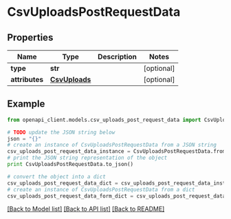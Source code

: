 # CsvUploadsPostRequestData


## Properties
Name | Type | Description | Notes
------------ | ------------- | ------------- | -------------
**type** | **str** |  | [optional] 
**attributes** | [**CsvUploads**](CsvUploads.md) |  | [optional] 

## Example

```python
from openapi_client.models.csv_uploads_post_request_data import CsvUploadsPostRequestData

# TODO update the JSON string below
json = "{}"
# create an instance of CsvUploadsPostRequestData from a JSON string
csv_uploads_post_request_data_instance = CsvUploadsPostRequestData.from_json(json)
# print the JSON string representation of the object
print CsvUploadsPostRequestData.to_json()

# convert the object into a dict
csv_uploads_post_request_data_dict = csv_uploads_post_request_data_instance.to_dict()
# create an instance of CsvUploadsPostRequestData from a dict
csv_uploads_post_request_data_form_dict = csv_uploads_post_request_data.from_dict(csv_uploads_post_request_data_dict)
```
[[Back to Model list]](../README.md#documentation-for-models) [[Back to API list]](../README.md#documentation-for-api-endpoints) [[Back to README]](../README.md)


